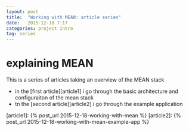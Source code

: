 ```yaml
---
layout: post
title:  "Working with MEAN: article series"
date:   2015-12-18 7:17
categories: project intro
tag: series
---
```


# explaining MEAN

This is a series of articles taking an overview of the MEAN stack

 * in the [first article][article1] i go through the basic architecture and configuraiton of the mean stack
 * tn the [second article][article2] i go through the example application

[article1]: {% post_url 2015-12-18-working-with-mean %}
[article2]: {% post_url 2015-12-18-working-with-mean-example-app %}



